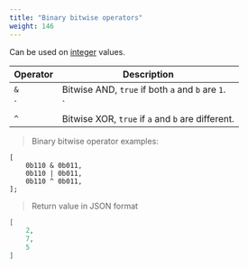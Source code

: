 ```yaml
---
title: "Binary bitwise operators"
weight: 146
---
```


Can be used on [integer](../../data-types/int) values.

Operator | Description
-------- | -----------
`&` | Bitwise AND, `true` if both `a` and `b` are `1`.
`|` | Bitwise OR, `true` if at least `a` or `b` is `1`.
`^` | Bitwise XOR, `true` if `a` and `b` are different.

> Binary bitwise operator examples:

```thingsdb,json_response
[
    0b110 & 0b011,
    0b110 | 0b011,
    0b110 ^ 0b011,
];
```

> Return value in JSON format

```json
[
    2,
    7,
    5
]
```
